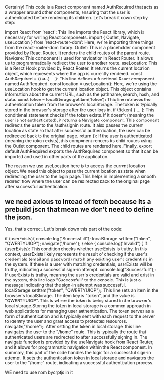 Certainly! This code is a React component named AuthRequired that acts as a wrapper around other components, ensuring that the user is authenticated before rendering its children. Let's break it down step by step:

import React from 'react': This line imports the React library, which is necessary for writing React components.
import { Outlet, Navigate, useLocation } from 'react-router-dom': Here, we're importing three things from the react-router-dom library:
Outlet: This is a placeholder component provided by React Router. It renders the child routes of the parent route.
Navigate: This component is used for navigation in React Router. It allows us to programmatically redirect the user to another route.
useLocation: This is a React Hook provided by React Router. It returns the current location object, which represents where the app is currently rendered.
const AuthRequired = () => { ... }: This line defines a functional React component named AuthRequired.
const location = useLocation(): Here, we're using the useLocation hook to get the current location object. This object contains information about the current URL, such as the pathname, search, hash, and state.
const token = localStorage.getItem('token'): This line retrieves the authentication token from the browser's localStorage. The token is typically stored in the browser's storage after the user logs in.
if (!token) { ... }: This conditional statement checks if the token exists. If it doesn't (meaning the user is not authenticated), it returns a Navigate component. This component redirects the user to the /auth/signin route. It also passes the current location as state so that after successful authentication, the user can be redirected back to the original page.
return (<Outlet />): If the user is authenticated (meaning the token exists), this component renders its child routes using the Outlet component. The child routes are rendered here.
Finally, export default AuthRequired exports the AuthRequired component so that it can be imported and used in other parts of the application.

The reason we use useLocation here is to access the current location object. We need this object to pass the current location as state when redirecting the user to the login page. This helps in implementing a smooth redirect flow where the user can be redirected back to the original page after successful authentication.

## we need axious to intead of fetch because its a prebuild json that mean we don't need to define the json. 


Yes, that's correct. Let's break down this part of the code:


if (userExists){
  console.log("Successfull");
  localStorage.setItem("token", "QWERTYUIOP");
  navigate("/home");
}
else {
  console.log("Invalid")
}
if (userExists): This condition checks whether userExists is truthy. In this context, userExists likely represents the result of checking if the user's credentials (email and password) match any existing user's credentials in the system. If there is a user with matching credentials, userExists will be truthy, indicating a successful sign-in attempt.
console.log("Successfull");: If userExists is truthy, meaning the user's credentials are valid and exist in the system, this line logs "Successfull" to the console. This is just a message indicating that the sign-in attempt was successful.
localStorage.setItem("token", "QWERTYUIOP");: This line sets an item in the browser's localStorage. The item key is "token", and the value is "QWERTYUIOP". This is where the token is being stored in the browser's local storage.Storing the token in local storage is a common approach in web applications for managing user authentication. The token serves as a form of authentication and is typically sent with each request to the server to identify the user and grant access to protected resources.
navigate("/home");: After setting the token in local storage, this line navigates the user to the "/home" route. This is typically the route that authenticated users are redirected to after successfully signing in. The navigate function is provided by the useNavigate hook from React Router, and it allows for programmatic navigation within the React component.
In summary, this part of the code handles the logic for a successful sign-in attempt. It sets the authentication token in local storage and navigates the user to the "/home" route, indicating a successful authentication process.

WE need to use npm bycrptjs in it